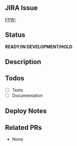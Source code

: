 ## JIRA Issue
[FPW-](https://jira.finn.no/browse/FPW-)

## Status
**READY/IN DEVELOPMENT/HOLD**

## Description
<!-- A few sentences describing the overall goals of the pull request's commits. -->

## Todos
- [ ] Tests
- [ ] Documentation

## Deploy Notes
<!-- Notes regarding deployment of the contained body of work. These should note any
db migrations, etc. -->

## Related PRs
* None
